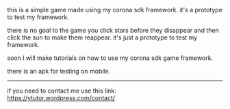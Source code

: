 this is a simple game made using my corona sdk framework. it's a prototype to test my framework.

there is no goal to the game you click stars before they disappear and then click the sun to make them reappear.
it's just a prototype to test my framework.

soon I will make tutorials on how to use my corona sdk game framework.

there is an apk for testing on mobile.

----------------------------------------

if you need to contact me use this link:
https://ytutor.wordpress.com/contact/